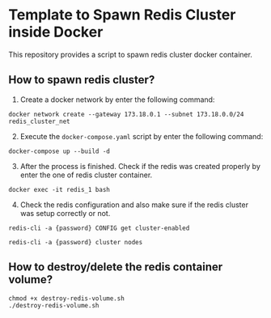 # Template to Spawn Redis Cluster inside Docker
This repository provides a script to spawn redis cluster docker container.

## How to spawn redis cluster?

1. Create a docker network by enter the following command:

```shell
docker network create --gateway 173.18.0.1 --subnet 173.18.0.0/24 redis_cluster_net
```

2. Execute the `docker-compose.yaml` script by enter the following command:

```shell
docker-compose up --build -d
```

3. After the process is finished. Check if the redis was created properly by enter the one of redis cluster container.

```shell
docker exec -it redis_1 bash
```

4. Check the redis configuration and also make sure if the redis cluster was setup correctly or not.

```shell
redis-cli -a {password} CONFIG get cluster-enabled

redis-cli -a {password} cluster nodes
```

## How to destroy/delete the redis container volume?

```shell
chmod +x destroy-redis-volume.sh
./destroy-redis-volume.sh
```